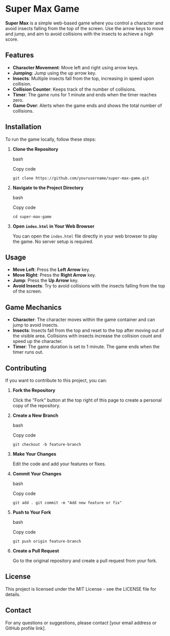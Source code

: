 # Super Max Game

**Super Max** is a simple web-based game where you control a character and avoid insects falling from the top of the screen. Use the arrow keys to move and jump, and aim to avoid collisions with the insects to achieve a high score.

## Features

-   **Character Movement**: Move left and right using arrow keys.
-   **Jumping**: Jump using the up arrow key.
-   **Insects**: Multiple insects fall from the top, increasing in speed upon collision.
-   **Collision Counter**: Keeps track of the number of collisions.
-   **Timer**: The game runs for 1 minute and ends when the timer reaches zero.
-   **Game Over**: Alerts when the game ends and shows the total number of collisions.

## Installation

To run the game locally, follow these steps:

1.  **Clone the Repository**
    
    bash
    
    Copy code
    
    `git clone https://github.com/yourusername/super-max-game.git` 
    
2.  **Navigate to the Project Directory**
    
    bash
    
    Copy code
    
    `cd super-max-game` 
    
3.  **Open `index.html` in Your Web Browser**
    
    You can open the `index.html` file directly in your web browser to play the game. No server setup is required.
    

## Usage

-   **Move Left**: Press the **Left Arrow** key.
-   **Move Right**: Press the **Right Arrow** key.
-   **Jump**: Press the **Up Arrow** key.
-   **Avoid Insects**: Try to avoid collisions with the insects falling from the top of the screen.

## Game Mechanics

-   **Character**: The character moves within the game container and can jump to avoid insects.
-   **Insects**: Insects fall from the top and reset to the top after moving out of the visible area. Collisions with insects increase the collision count and speed up the character.
-   **Timer**: The game duration is set to 1 minute. The game ends when the timer runs out.

## Contributing

If you want to contribute to this project, you can:

1.  **Fork the Repository**
    
    Click the "Fork" button at the top right of this page to create a personal copy of the repository.
    
2.  **Create a New Branch**
    
    bash
    
    Copy code
    
    `git checkout -b feature-branch` 
    
3.  **Make Your Changes**
    
    Edit the code and add your features or fixes.
    
4.  **Commit Your Changes**
    
    bash
    
    Copy code
    
    `git add .
    git commit -m "Add new feature or fix"` 
    
5.  **Push to Your Fork**
    
    bash
    
    Copy code
    
    `git push origin feature-branch` 
    
6.  **Create a Pull Request**
    
    Go to the original repository and create a pull request from your fork.
    

## License

This project is licensed under the MIT License - see the LICENSE file for details.

## Contact

For any questions or suggestions, please contact [your email address or GitHub profile link].
